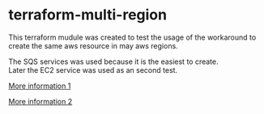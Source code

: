# terraform-multi-region
This terraform mudule was created to test the usage of the workaround to create the same aws resource in may aws regions.  

The SQS services was used because it is the easiest to create.  
Later the EC2 service was used as an second test.  

[More information 1 ](https://medium.com/johnveldboom/terraform-multi-region-deployment-using-modules-4f94d7833b52)

[More information 2 ](https://medium.com/@ctindel/multi-region-aws-app-deployments-with-terraform-modules-859c9ecb64f4)